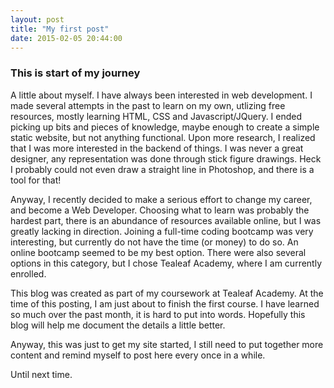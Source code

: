 ```yaml
---
layout: post
title: "My first post"
date: 2015-02-05 20:44:00
---
```


### This is start of my journey

A little about myself.  I have always been interested in web development.  I made several attempts in the past to learn on my own, utlizing free resources, mostly learning HTML, CSS and Javascript/JQuery.  I ended picking up bits and pieces of knowledge, maybe enough to create a simple static website, but not anything functional.  Upon more research, I realized that I was more interested in the backend of things.  I was never a great designer, any representation was done through stick figure drawings.  Heck I probably could not even draw a straight line in Photoshop, and there is a tool for that!

Anyway, I recently decided to make a serious effort to change my career, and become a Web Developer.  Choosing what to learn was probably the hardest part, there is an abundance of resources available online, but I was greatly lacking in direction.  Joining a full-time coding bootcamp was very interesting, but currently do not have the time (or money) to do so.  An online bootcamp seemed to be my best option.  There were also several options in this category, but I chose Tealeaf Academy, where I am currently enrolled.

This blog was created as part of my coursework at Tealeaf Academy.  At the time of this posting, I am just about to finish the first course.  I  have learned so much over the past month, it is hard to put into words.  Hopefully this blog will help me document the details a little better.

Anyway, this was just to get my site started, I still need to put together more content and remind myself to post here every once in a while.

Until next time.